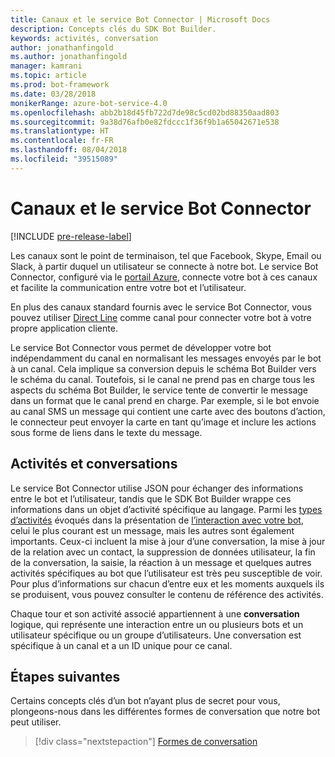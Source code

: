 ```yaml
---
title: Canaux et le service Bot Connector | Microsoft Docs
description: Concepts clés du SDK Bot Builder.
keywords: activités, conversation
author: jonathanfingold
ms.author: jonathanfingold
manager: kamrani
ms.topic: article
ms.prod: bot-framework
ms.date: 03/28/2018
monikerRange: azure-bot-service-4.0
ms.openlocfilehash: abb2b18d45fb722d7de98c5cd02bd88350aad803
ms.sourcegitcommit: 9a38d76afb0e82fdccc1f36f9b1a65042671e538
ms.translationtype: HT
ms.contentlocale: fr-FR
ms.lasthandoff: 08/04/2018
ms.locfileid: "39515089"
---
```

# <a name="channels-and-the-bot-connector-service"></a>Canaux et le service Bot Connector

[!INCLUDE [pre-release-label](~/includes/pre-release-label.md)]

Les canaux sont le point de terminaison, tel que Facebook, Skype, Email ou Slack, à partir duquel un utilisateur se connecte à notre bot. Le service Bot Connector, configuré via le [portail Azure](https://portal.azure.com), connecte votre bot à ces canaux et facilite la communication entre votre bot et l’utilisateur. 

En plus des canaux standard fournis avec le service Bot Connector, vous pouvez utiliser [Direct Line](bot-builder-howto-direct-line.md) comme canal pour connecter votre bot à votre propre application cliente.

Le service Bot Connector vous permet de développer votre bot indépendamment du canal en normalisant les messages envoyés par le bot à un canal. Cela implique sa conversion depuis le schéma Bot Builder vers le schéma du canal. Toutefois, si le canal ne prend pas en charge tous les aspects du schéma Bot Builder, le service tente de convertir le message dans un format que le canal prend en charge. Par exemple, si le bot envoie au canal SMS un message qui contient une carte avec des boutons d’action, le connecteur peut envoyer la carte en tant qu’image et inclure les actions sous forme de liens dans le texte du message.

## <a name="activities-and-conversations"></a>Activités et conversations


Le service Bot Connector utilise JSON pour échanger des informations entre le bot et l’utilisateur, tandis que le SDK Bot Builder wrappe ces informations dans un objet d’activité spécifique au langage. Parmi les [types d’activités](../bot-service-activities-entities.md) évoqués dans la présentation de [l’interaction avec votre bot](bot-builder-basics.md#interaction-with-your-bot), celui le plus courant est un message, mais les autres sont également importants. Ceux-ci incluent la mise à jour d’une conversation, la mise à jour de la relation avec un contact, la suppression de données utilisateur, la fin de la conversation, la saisie, la réaction à un message et quelques autres activités spécifiques au bot que l’utilisateur est très peu susceptible de voir. Pour plus d’informations sur chacun d’entre eux et les moments auxquels ils se produisent, vous pouvez consulter le contenu de référence des activités.

Chaque tour et son activité associé appartiennent à une **conversation** logique, qui représente une interaction entre un ou plusieurs bots et un utilisateur spécifique ou un groupe d’utilisateurs. Une conversation est spécifique à un canal et a un ID unique pour ce canal.

## <a name="next-steps"></a>Étapes suivantes

Certains concepts clés d’un bot n’ayant plus de secret pour vous, plongeons-nous dans les différentes formes de conversation que notre bot peut utiliser.

> [!div class="nextstepaction"]
> [Formes de conversation](bot-builder-conversations.md)
